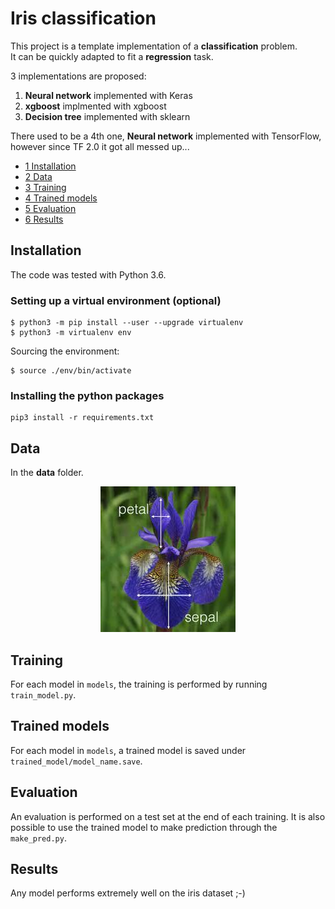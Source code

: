 Iris classification
===================

This project is a template implementation of a **classification** problem.  
It can be quickly adapted to fit a **regression** task.

3 implementations are proposed:
1. **Neural network** implemented with Keras
2. **xgboost** implmented with xgboost
3. **Decision tree** implemented with sklearn

There used to be a 4th one, **Neural network** implemented with TensorFlow,
however since TF 2.0 it got all messed up...

*   [1 Installation](#installation)
*   [2 Data](#data)
*   [3 Training](#training)
*   [4 Trained models](#trained-models)
*   [5 Evaluation](#evaluation)
*   [6 Results](#results)

## Installation

The code was tested with Python 3.6.

### Setting up a virtual environment (optional)
```
$ python3 -m pip install --user --upgrade virtualenv
$ python3 -m virtualenv env
```
Sourcing the environment:
```
$ source ./env/bin/activate
```
### Installing the python packages
```
pip3 install -r requirements.txt 
```

## Data

In the **data** folder.

<p align="center">
  <img src="iris.jpeg">
</p>

## Training

For each model in  `models`, the training is performed by running
`train_model.py`.

## Trained models

For each model in `models`, a trained model is saved under `trained_model/model_name.save`.

## Evaluation

An evaluation is performed on a test set at the end of each training.
It is also possible to use the trained model to make prediction
through the `make_pred.py`.

## Results

Any model performs extremely well on the iris dataset ;-)
